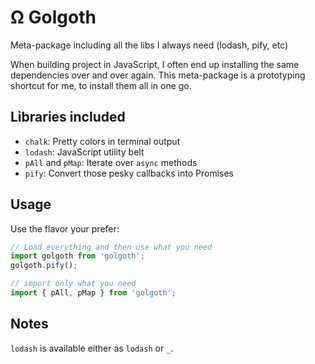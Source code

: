 # Ω Golgoth

Meta-package including all the libs I always need (lodash, pify, etc)

When building project in JavaScript, I often end up installing the same
dependencies over and over again. This meta-package is a prototyping shortcut
for me, to install them all in one go.

## Libraries included

- `chalk`: Pretty colors in terminal output
- `lodash`: JavaScript utility belt
- `pAll` and `pMap`: Iterate over `async` methods
- `pify`: Convert those pesky callbacks into Promises

## Usage

Use the flavor your prefer:

```javascript
// Load everything and then use what you need
import golgoth from 'golgoth';
golgoth.pify();

// import only what you need
import { pAll, pMap } from 'golgoth';
```

## Notes

`lodash` is available either as `lodash` or `_`.
